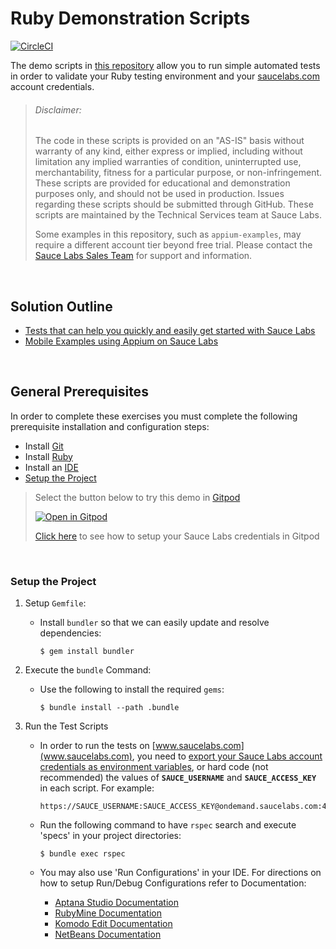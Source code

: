 # Ruby Demonstration Scripts

[![CircleCI](https://circleci.com/gh/saucelabs-training/demo-ruby.svg?style=svg)](https://circleci.com/gh/saucelabs-training/demo-ruby)

The demo scripts in [this repository](https://github.com/saucelabs-training/demo-ruby) allow you to run simple automated tests in order to validate your Ruby testing environment and your [saucelabs.com](https://app.saucelabs.com/login) account credentials.

> ###### Disclaimer:
> The code in these scripts is provided on an "AS-IS" basis without warranty of any kind, either express or implied, including without limitation any implied warranties of condition, uninterrupted use, merchantability, fitness for a particular purpose, or non-infringement. These scripts are provided for educational and demonstration purposes only, and should not be used in production. Issues regarding these scripts should be submitted through GitHub. These scripts are maintained by the Technical Services team at Sauce Labs.
>
> Some examples in this repository, such as `appium-examples`, may require a different account tier beyond free trial. Please contact the [Sauce Labs Sales Team](https://saucelabs.com/contact) for support and information.

<br />

## Solution Outline
* [Tests that can help you quickly and easily get started with Sauce Labs](https://github.com/saucelabs-training/demo-ruby/tree/master/on-boarding-modules)
* [Mobile Examples using Appium on Sauce Labs](https://github.com/saucelabs-training/demo-ruby/tree/master/appium-examples)

<br />

## General Prerequisites

In order to complete these exercises you must complete the following prerequisite installation and configuration steps:

* Install [Git](https://github.com/saucelabs-training/demo-ruby/blob/master/docs/prerequisites.md#install-git)
* Install [Ruby](https://github.com/saucelabs-training/demo-ruby/blob/master/docs/prerequisites.md#install-ruby)
* Install an [IDE](https://github.com/saucelabs-training/demo-ruby/blob/master/docs/prerequisites.md#install-an-ide)
* [Setup the Project](#setup-the-project)

> Select the button below to try this demo in [Gitpod](https://www.gitpod.io/)
>
> <a href="https://gitpod.io/#https://github.com/saucelabs-training/demo-ruby"><img src="https://github.com/saucelabs-training/demo-ruby/blob/master/docs/open-in-gitpod.png" title="Open in Gitpod"></a>
>
> [Click here](docs/gitpod_instructions.md) to see how to setup your Sauce Labs credentials in Gitpod

<br />

### Setup the Project
 
1. Setup `Gemfile`:
    * Install `bundler` so that we can easily update and resolve dependencies:
    
        ```
        $ gem install bundler
        ```

2. Execute the `bundle` Command:
    * Use the following to install the required `gems`:
    
        ```
        $ bundle install --path .bundle
        ```

    
3. Run the Test Scripts
    * In order to run the tests on [www.saucelabs.com](www.saucelabs.com), you need to [export your Sauce Labs account credentials as environment variables](https://wiki.saucelabs.com/display/DOCS/Best+Practice%3A+Use+Environment+Variables+for+Authentication+Credentials), or hard code (not recommended) the values of **`SAUCE_USERNAME`** and **`SAUCE_ACCESS_KEY`** in each script. For example:
    
        ```
        https://SAUCE_USERNAME:SAUCE_ACCESS_KEY@ondemand.saucelabs.com:443/wd/hub'
        ```
    
    * Run the following command to have `rspec`  search and execute 'specs' in your project directories:
    
        ```
        $ bundle exec rspec
        ```
    
    * You may also use 'Run Configurations' in your IDE. For directions on how to setup Run/Debug Configurations refer to Documentation:
        * [Aptana Studio Documentation](https://github.com/aptana/studio3-ruby)
        * [RubyMine Documentation](https://www.jetbrains.com/ruby/documentation/)
        * [Komodo Edit Documentation](http://docs.komodoide.com/manual)
        * [NetBeans Documentation](https://netbeans.org/kb/)
